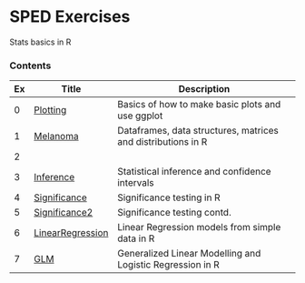 # SPED Exercises

Stats basics in R

### Contents

| Ex  | Title              | Description                                                  |
| --- | ------------------ | ------------------------------------------------------------ |
| 0   | [Plotting]         | Basics of how to make basic plots and use ggplot             |
| 1   | [Melanoma]         | Dataframes, data structures, matrices and distributions in R |
| 2   |                    |                                                              |
| 3   | [Inference]        | Statistical inference and confidence intervals               |
| 4   | [Significance]     | Significance testing in R                                    |
| 5   | [Significance2]    | Significance testing contd.                                  |
| 6   | [LinearRegression] | Linear Regression models from simple data in R               |
| 7   | [GLM]              | Generalized Linear Modelling and Logistic Regression in R    |


[Plotting]: ./0%20-%20Plotting.ipynb
[Melanoma]: ./01%20-%20Melanoma.ipynb
[Inference]: ./03%20-%20Inference.ipynb
[Significance]: ./04%20-%20Significance.ipynb
[Significance2]: ./05%20-%20Significance%202.ipynb
[LinearRegression]: ./06%20-%20Linear%20Regression.ipynb
[GLM]: ./07%20-%20GLM.ipynb
[Mixed]: ./08%20-%20Mixed%20Effect%20Models.ipynb

